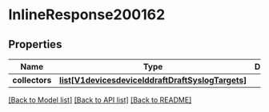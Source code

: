 # InlineResponse200162

## Properties
Name | Type | Description | Notes
------------ | ------------- | ------------- | -------------
**collectors** | [**list[V1devicesdeviceIddraftDraftSyslogTargets]**](V1devicesdeviceIddraftDraftSyslogTargets.md) |  | [optional] 

[[Back to Model list]](../README.md#documentation-for-models) [[Back to API list]](../README.md#documentation-for-api-endpoints) [[Back to README]](../README.md)


